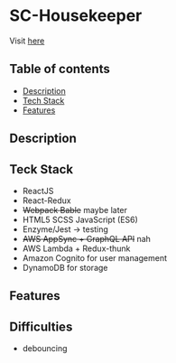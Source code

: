 # SC-Housekeeper

Visit [here](https://master.ds0ichmwy7nuy.amplifyapp.com/)

## Table of contents
* [Description](#description) 
* [Tech Stack](#techstack)
* [Features](#features)

## Description

## Teck Stack

* ReactJS
* React-Redux
* ~~Webpack Bable~~ maybe later
* HTML5 SCSS JavaScript (ES6)
* Enzyme/Jest -> testing
* ~~AWS AppSync + GraphQL API~~  nah
* AWS Lambda + Redux-thunk
* Amazon Cognito for user management
* DynamoDB for storage 


## Features

## Difficulties
* debouncing

